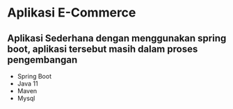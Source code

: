 # Aplikasi E-Commerce

## Aplikasi Sederhana dengan menggunakan spring boot, aplikasi tersebut masih dalam proses pengembangan

- Spring Boot
- Java 11
- Maven
- Mysql
